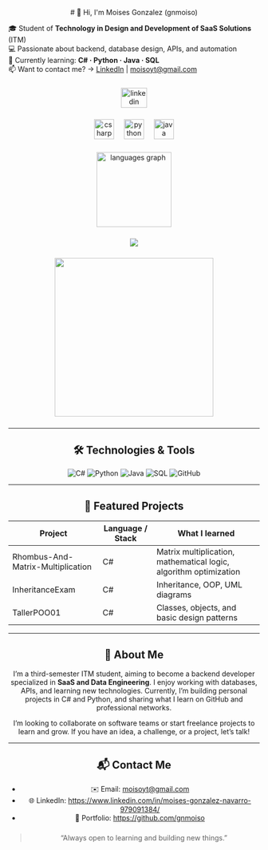 <p align="center"># 👋 Hi, I'm Moises Gonzalez (gnmoiso)

🎓 Student of **Technology in Design and Development of SaaS Solutions** (ITM)  
💻 Passionate about backend, database design, APIs, and automation  
🌱 Currently learning: **C# · Python · Java · SQL**  
📫 Want to contact me? -> [LinkedIn](https://www.linkedin.com/in/tuusuario) | moisoyt@gmail.com

###
<div align="center">
  <a href="https://www.linkedin.com/in/moises-gonzalez-navarro-979091384/" target="_blank">
    <img src="https://raw.githubusercontent.com/maurodesouza/profile-readme-generator/master/src/assets/icons/social/linkedin/default.svg" width="52" height="40" alt="linkedin logo"  />
  </a>
</div>


###

<div align="center">
  <img src="https://cdn.jsdelivr.net/gh/devicons/devicon/icons/csharp/csharp-original.svg" height="40" alt="csharp logo"  />
  <img width="12" />
  <img src="https://cdn.jsdelivr.net/gh/devicons/devicon/icons/python/python-original.svg" height="40" alt="python logo"  />
  <img width="12" />
  <img src="https://cdn.jsdelivr.net/gh/devicons/devicon/icons/java/java-original.svg" height="40" alt="java logo"  />
  </>



###

<div align="center">
  <img src="https://github-readme-stats.vercel.app/api/top-langs?username=gnmoiso&locale=en&hide_title=false&layout=compact&card_width=320&langs_count=7&theme=tokyonight&hide_border=false&order=2" height="150" alt="languages graph"  />
</div>

###

<div align="center">
  <img src="https://visitor-badge.laobi.icu/badge?page_id=gnmoiso.gnmoiso&"  />
</div>




###

<div align="center">
  <img height="318" src="https://i.imgflip.com/a5wgmq.gif"  />
</div>

###

---

## 🛠 Technologies & Tools

![C#](https://img.shields.io/badge/C%23-239120?style=for-the-badge&logo=c-sharp&logoColor=white)
![Python](https://img.shields.io/badge/Python-3776AB?style=for-the-badge&logo=python&logoColor=white)
![Java](https://img.shields.io/badge/Java-ED8B00?style=for-the-badge&logo=java&logoColor=white)
![SQL](https://img.shields.io/badge/SQL-4479A1?style=for-the-badge&logo=mysql&logoColor=white)
![GitHub](https://img.shields.io/badge/GitHub-181717?style=for-the-badge&logo=github&logoColor=white)

---

## 🚀 Featured Projects  

| Project                          | Language / Stack | What I learned                                                               |
|----------------------------------|------------------|------------------------------------------------------------------------------|
| Rhombus-And-Matrix-Multiplication | C#              | Matrix multiplication, mathematical logic, algorithm optimization            |
| InheritanceExam                  | C#               | Inheritance, OOP, UML diagrams                                               |
| TallerPOO01                      | C#               | Classes, objects, and basic design patterns                                  |

---

## 📝 About Me

I’m a third-semester ITM student, aiming to become a backend developer specialized in **SaaS and Data Engineering**. I enjoy working with databases, APIs, and learning new technologies. Currently, I’m building personal projects in C# and Python, and sharing what I learn on GitHub and professional networks.  

I’m looking to collaborate on software teams or start freelance projects to learn and grow. If you have an idea, a challenge, or a project, let’s talk!  

---

## 📬 Contact Me

- ✉️ Email: moisoyt@gmail.com  
- 🌐 LinkedIn: https://www.linkedin.com/in/moises-gonzalez-navarro-979091384/
- 💼 Portfolio: https://github.com/gnmoiso  


###





> “Always open to learning and building new things.”  
</p>
